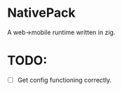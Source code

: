 # NativePack

A web->mobile runtime written in zig.

# TODO:

- [ ] Get config functioning correctly.